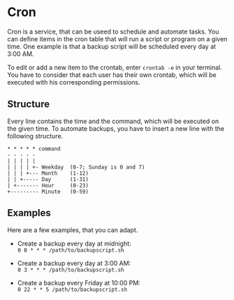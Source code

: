# Cron

Cron is a service, that can be useed to schedule and automate tasks.
You can define items in the cron table that will run a script or program on a given time.
One example is that a backup script will be scheduled every day at 3:00 AM.

To edit or add a new item to the crontab, enter `crontab -e` in your terminal.
You have to consider that each user has their own crontab, which will be executed with his corresponding permissions.

## Structure

Every line contains the time and the command, which will be executed on the given time.
To automate backups, you have to insert a new line with the following structure.

```
* * * * * command
- - - - -
| | | | |
| | | | +- Weekday	(0-7; Sunday is 0 and 7)
| | | +--- Month	(1-12)
| | +----- Day		(1-31)
| +------- Hour		(0-23)
+--------- Minute	(0-59)
```

## Examples

Here are a few examples, that you can adapt.

- Create a backup every day at midnight:  
`0 0 * * * /path/to/backupscript.sh`

- Create a backup every day at 3:00 AM:  
`0 3 * * * /path/to/backupscript.sh`

- Create a backup every Friday at 10:00 PM:  
`0 22 * * 5 /path/to/backupscript.sh`
